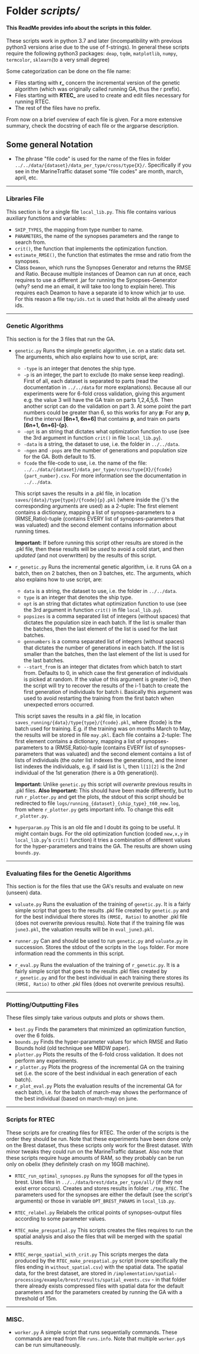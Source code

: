 # Folder *scripts/*

#### This ReadMe provides info about the scripts in this folder.

These scripts work in python 3.7 and later (incompatibility with previous python3 versions arise due to the use of f-strings). In general these scripts require the following python3 packages: `deap`, `tqdm`, `matplotlib`, `numpy`, `termcolor`, `sklearn`(to a very small degree)

Some categorization can be done on the file name:

* Files starting with **r_** concern the incremental version of the genetic algorithm (which was originally called running GA, thus the r prefix).
* Files starting with **RTEC_** are used to create and edit files necessary for running RTEC.
* The rest of the files have no prefix.

From now on a brief overview of each file is given. For a more extensive summary, check the docstring of each file or the argparse description.


## Some general Notation

* The phrase "file code" is used for the name of the files in folder `../../data/{dataset}/data_per_type/cross/type{X}/`. Specifically if you see in the MarineTraffic dataset some "file codes" are month, march, april, etc.

---

### Libraries File

This section is for a single file `local_lib.py`. This file contains various auxiliary functions and variables:

* `SHIP_TYPES`, the mapping from type number to name.
* `PARAMETERS`, the name of the synopses parameters and the range to search from.
* `crit()`, the function that implements the optimization function.
* `estimate_RMSE()`, the function that estimates the rmse and ratio from the synopses.
* Class `Deamon`, which runs the Synopses Generator and returns the RMSE and Ratio. Because multiple instances of Deamon can run at once, each requires to use a different .jar for running the Synopses-Generator (why? send me an email, it will take too long to explain here). This requires each Deamon to have a separate id to know which jar to use. For this reason a file `tmp/ids.txt` is used that holds all the already used ids.

---

### Genetic Algorithms

This section is for the 3 files that run the GA.

* `genetic.py` Runs the simple genetic algorithm, i.e. on a static data set. The arguments, which also explains how to use script, are:
    - `-type` is an integer that denotes the ship type.
    - `-p` is an integer, the part to exclude (to make sense keep reading). First of all, each dataset is separated to parts (read the documentation in `../../data` for more explanations). Because all our experiments were for 6-fold cross validation, giving this argument e.g. the value 3 will have the GA train on parts 1,2,4,5,6. Then another script can do the validation on part 3. At some point the part numbers could be greater than 6, so this works for any **p**: For any **p**, find the interval **[6n+1, 6n+6]** that contains **p**, and train on parts **[6n+1, 6n+6]-{p}**.
    - `-opt` is an string that dictates what optimization function to use (see the 3rd argument in function `crit()` in file `local_lib.py`).
    - `-data` is a string, the dataset to use, i.e. the folder in `../../data`.
    - `-ngen` and `-pops` are the number of generations and population size for the GA. Both default to 15.
    - `fcode` the file-code to use, i.e. the name of the file: `../../data/{dataset}/data_per_type/cross/type{X}/{fcode}{part_number}.csv`. For more information see the documentation in `../../data`.

  This script saves the results in a .pkl file, in location `saves/{data}/type{type}/{fcode}{p}.pkl` (where inside the {}'s the corresponding arguments are used) as a 2-tuple: The first element contains a dictionary, mapping a list of synopses-parameters to a (RMSE,Ratio)-tuple (contains EVERY list of synopses-parameters that was valuated) and the second element contains information about running times.
  
  **Important:** If before running this script other results are stored in the .pkl file, then these results will be *used* to avoid a cold start, and then *updated* (and not overwritten) by the results of this script.

* `r_genetic.py` Runs the incremental genetic algorithm, i.e. it runs GA on a batch, then on 2 batches, then on 3 batches, etc. The arguments, which also explains how to use script, are:
    - `data` is a string, the dataset to use, i.e. the folder in `../../data`.
    - `type` is an integer that denotes the ship type.
    - `opt` is an string that dictates what optimization function to use (see the 3rd argument in function `crit()` in file `local_lib.py`).
    - `popsizes` is a comma separated list of integers (without spaces) that dictates the population size in each batch. If the list is smaller than the batches, then the last element of the list is used for the last batches.
    - `gennumbers` is a comma separated list of integers (without spaces) that dictates the number of generations in each batch. If the list is smaller than the batches, then the last element of the list is used for the last batches.
    - `--start_from` is an integer that dictates from which batch to start from. Defaults to 0, in which case the first generation of individuals is picked at random. If the value of this argument is greater i>0, then the script will try to recover the results of the i-1 batch to create the first generation of individuals for batch i. Basically this argument was used to avoid restarting the training from the first batch when unexpected errors occurred.

  This script saves the results in a .pkl file, in location `saves_running/{data}/type{type}/{fcode}.pkl`, where {fcode} is the batch used for training. E.g. if the training was on months March to May, the results will be stored in file `may.pkl`. Each file contains a 2-tuple: The first element contains a dictionary, mapping a list of synopses-parameters to a (RMSE,Ratio)-tuple (contains EVERY list of synopses-parameters that was valuated) and the second element contains a list of lists of individuals (the outer list indexes the generations, and the inner list indexes the individuals, e.g. if said list is `l`, then `l[1][2]` is the 2nd individual of the 1st generation (there is a 0th generation)).

  **Important:** Unlike `genetic.py` this script will *overwrite* previous results in .pkl files.
  **Also Important:** This should have been made differently, but to run `r_plotter.py` and get the plots, the stdout of this script should be redirected to file `logs/running_{dataset}_{ship_type}_t60_new.log`, from where `r_plotter.py` gets important info. To change this edit `r_plotter.py`.

* `hyperparam.py` This is an old file and I doubt its going to be useful. It might contain bugs. For the old optimization function (coded `new,x,y` in `local_lib.py`'s `crit()` function) it tries a combination of different values for the hyper-parameters and trains the GA. The results are shown using `bounds.py`.

---

### Evaluating files for the Genetic Algorithms

This section is for the files that use the GA's results and evaluate on new (unseen) data.

* `valuate.py` Runs the evaluation of the training of `genetic.py`. It is a fairly simple script that goes to the results .pkl file created by `genetic.py` and for the best individual there stores its `(RMSE, Ratio)` to another .pkl file (does not overwrite previous results). Note that if the training file was `june3.pkl`, the valuation results will be in `eval_june3.pkl`.
* `runner.py` Can and should be used to run `genetic.py` and `valuate.py` in succession. Stores the stdout of the scripts in the `logs` folder. For more information read the comments in this script.

* `r_eval.py` Runs the evaluation of the training of `r_genetic.py`. It is a fairly simple script that goes to the results .pkl files created by `r_genetic.py` and for the best individual in each training there stores its `(RMSE, Ratio)` to other .pkl files (does not overwrite previous results).

---

### Plotting/Outputting Files

These files simply take various outputs and plots or shows them.

* `best.py` Finds the parameters that minimized an optimization function, over the 6 folds.
* `bounds.py` Finds the hyper-parameter values for which RMSE and Ratio Bounds hold (old technique see MBDW paper).
* `plotter.py` Plots the results of the 6-fold cross validation. It does not perform any experiments.
* `r_plotter.py` Plots the progress of the incremental GA on the training set (i.e. the score of the best individual in each generation of each batch).
* `r_plot_eval.py` Plots the evaluation results of the incremental GA for each batch, i.e. for the batch of march-may shows the performance of the best individual (based on march-may) on june.

---

### Scripts for RTEC

These scripts are for creating files for RTEC. The order of the scripts is the order they should be run. Note that these experiments have been done only on the Brest dataset, thus these scripts only work for the Brest dataset. With minor tweaks they could run on the MarineTraffic dataset. Also note that these scripts require huge amounts of RAM, so they probably can be run only on obelix (they definitely crash on my 16GB machine).

* `RTEC_run_optimal_synopses.py` Runs the synopses for *all* the types in brest. Uses files in `../../data/brest/data_per_type/all/` (if they not exist error occurs). Creates and stores results in folder `./tmp_RTEC`. The parameters used for the synopses are either the default (see the script's arguments) or those in variable `OPT_BREST_PARAMS` in `local_lib.py`.

* `RTEC_relabel.py` Relabels the critical points of synopses-output files according to some parameter values.

* `RTEC_make_prespatial.py` This scripts creates the files requires to run the spatial analysis and also the files that will be merged with the spatial results.

* `RTEC_merge_spatial_with_crit.py` This scripts merges the data produced by the `RTEC_make_prespatial.py` script (more specifically the files ending in `without_spatial.csv`) with the spatial data. The spatial data, for the brest dataset, are stored in `/implementation/spatial-processing/example/brest/results/spatial_events.csv` - in that folder there already exists compressed files with spatial data for the default parameters and for the parameters created by running the GA with a threshold of 15m.

---

### MISC.

* `worker.py` A simple script that runs sequentially commands. These commands are read from file `runs.info`. Note that multiple `worker.py`s can be run simultaneously.